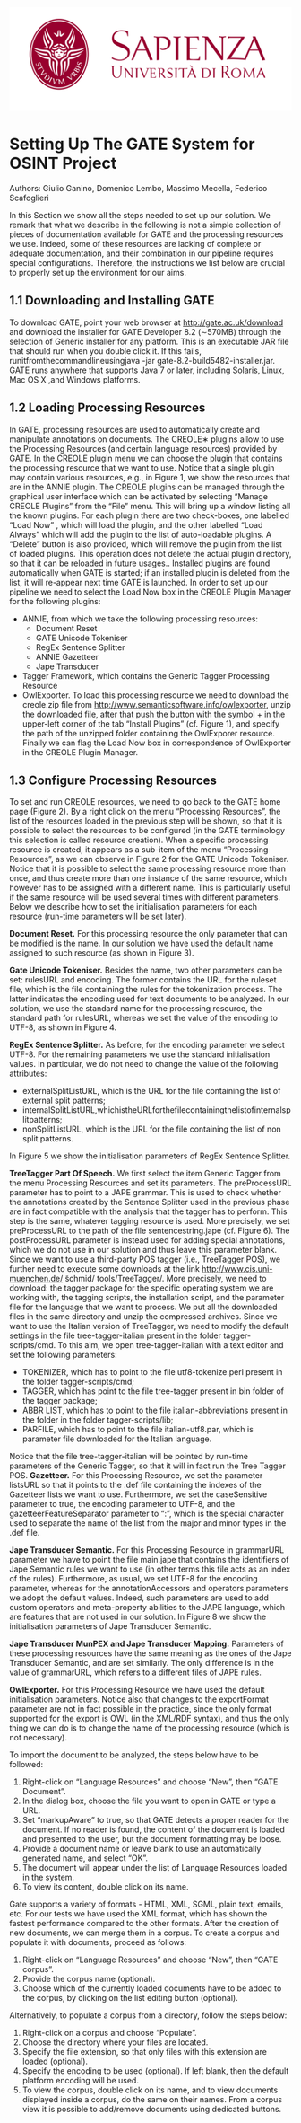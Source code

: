 ![alt text](https://github.com/Scafooo/Ontology-Population-for-Open-Source-Intelligence-a-GATE-based-Solution/blob/master/images/logo.png)

# Setting Up The GATE System for OSINT Project

Authors: Giulio Ganino, Domenico Lembo, Massimo Mecella, Federico Scafoglieri

In this Section we show all the steps needed to set up our solution. We remark that what we describe in the following is not a simple collection of pieces of documentation available for GATE and the processing resources we use. Indeed, some of these resources are lacking of complete or adequate documentation, and their combination in our pipeline requires special configurations. Therefore, the instructions we list below are crucial to properly set up the environment for our aims.


## 1.1 Downloading and Installing GATE
To download GATE, point your web browser at http://gate.ac.uk/download and download the installer for GATE Developer 8.2 (∼570MB) through the selection of Generic installer for any platform. This is an executable JAR file that should run when you double click it. If this fails, runitfromthecommandlineusingjava -jar gate-8.2-build5482-installer.jar. GATE runs anywhere that supports Java 7 or later, including Solaris, Linux, Mac OS X ,and Windows platforms.


## 1.2 Loading Processing Resources

In GATE, processing resources are used to automatically create and manipulate annotations on documents. The CREOLE∗ plugins allow to use the Processing Resources (and certain language resources) provided by GATE. In the CREOLE plugin menu we can choose the plugin that contains the processing resource that we want to use. Notice that a single plugin may contain various resources, e.g., in Figure 1, we show the resources that are in the ANNIE plugin.
The CREOLE plugins can be managed through the graphical user interface which can be activated by selecting “Manage CREOLE Plugins” from the “File” menu. This will bring up a window listing all the known plugins. For each plugin there are two check-boxes, one labelled “Load Now” , which will load the plugin, and the other labelled “Load Always” which will add the plugin to the list of auto-loadable plugins. A “Delete” button is also provided, which will remove the plugin from the list of loaded plugins. This operation does not delete the actual plugin directory, so that it can be reloaded in future usages.. Installed plugins are found automatically when GATE is started; if an installed plugin is deleted from the list, it will re-appear next time GATE is launched.
In order to set up our pipeline we need to select the Load Now box in the CREOLE Plugin Manager for the following plugins:
* ANNIE, from which we take the following processing resources:
  * Document Reset
  * GATE Unicode Tokeniser 
  * RegEx Sentence Splitter
  * ANNIE Gazetteer
  * Jape Transducer
* Tagger Framework, which contains the Generic Tagger Processing Resource
* OwlExporter. To load this processing resource we need to download the creole.zip file from http://www.semanticsoftware.info/owlexporter, unzip the downloaded file, after that push the button with the symbol + in the upper-left corner of the tab “Install Plugins” (cf. Figure 1), and specify the path of the unzipped folder containing the OwlExporer resource. Finally we can flag the Load Now box in correspondence of OwlExporter in the
CREOLE Plugin Manager.


## 1.3 Configure Processing Resources

To set and run CREOLE resources, we need to go back to the GATE home page (Figure 2). By a right click on the menu “Processing Resources”, the list of the resources loaded in the previous step will be shown, so that it is possible to select the resources to be configured (in the GATE terminology this selection is called resource creation). When a specific processing resource is created, it appears as a sub-item of the menu “Processing Resources”, as we can observe in Figure 2 for the GATE Unicode Tokeniser.
Notice that it is possible to select the same processing resource more than once, and thus create more than one instance of the same resource, which however has to be assigned with a different name. This is particularly useful if the same resource will be used several times with different parameters. Below we describe how to set the initialisation parameters for each resource (run-time parameters will be set later).

**Document Reset.** For this processing resource the only parameter that can be modified is the name. In our solution we have used the default name assigned to such resource (as shown in Figure 3).

**Gate Unicode Tokeniser.** Besides the name, two other parameters can be set: rulesURL and encoding. The former contains the URL for the ruleset file, which is the file containing the rules for the tokenization process. The latter indicates the encoding used for text documents to be analyzed. In our solution, we use the standard name for the processing resource, the standard path for rulesURL, whereas we set the value of the encoding to UTF-8, as shown in Figure 4.

**RegEx Sentence Splitter.** As before, for the encoding parameter we select UTF-8. For the remaining parameters we use the standard initialisation values. In particular, we do not need to change the value of the following attributes:
* externalSplitListURL, which is the URL for the file containing the list of external split patterns;
* internalSplitListURL,whichistheURLforthefilecontainingthelistofinternalsplitpatterns; 
* nonSplitListURL, which is the URL for the file containing the list of non split patterns.

In Figure 5 we show the initialisation parameters of RegEx Sentence Splitter.


**TreeTagger Part Of Speech.** We first select the item Generic Tagger from the menu Processing Resources and set its parameters. The preProcessURL parameter has to point to a JAPE grammar. This is used to check whether the annotations created by the Sentence Splitter used in the previous phase are in fact compatible with the analysis that the tagger has to perform. This step is the same, whatever tagging resource is used. More precisely, we set preProcessURL to the path of the file sentencestring.jape (cf. Figure 6).
The postProcessURL parameter is instead used for adding special annotations, which we do not use in our solution and thus leave this parameter blank.
Since we want to use a third-party POS tagger (i.e., TreeTagger POS), we further need to execute some downloads at the link http://www.cis.uni-muenchen.de/ ̃schmid/ tools/TreeTagger/. More precisely, we need to download: the tagger package for the specific operating system we are working with, the tagging scripts, the installation script, and the parameter file for the language that we want to process. We put all the downloaded files in the same directory and unzip the compressed archives. Since we want to use the Italian version of TreeTagger, we need to modify the default settings in the file tree-tagger-italian present in the folder tagger-scripts/cmd. To this aim, we open tree-tagger-italian with a text editor and set the following parameters:
* TOKENIZER, which has to point to the file utf8-tokenize.perl present in the folder tagger-scripts/cmd;
* TAGGER, which has point to the file tree-tagger present in bin folder of the tagger package;
* ABBR LIST, which has to point to the file italian-abbreviations present in the folder in the folder tagger-scripts/lib;
* PARFILE, which has to point to the file italian-utf8.par, which is parameter file downloaded for the Italian language.

Notice that the file tree-tagger-italian will be pointed by run-time parameters of the Generic Tagger, so that it will in fact run the Tree Tagger POS.
**Gazetteer.** For this Processing Resource, we set the parameter listsURL so that it points to the .def file containing the indexes of the Gazetteer lists we want to use. Furthermore, we set the caseSensitive parameter to true, the encoding parameter to UTF-8, and the gazetteerFeatureSeparator parameter to “:”, which is the special character used to separate the name of the list from the major and minor types in the .def file.

**Jape Transducer Semantic.** For this Processing Resource in grammarURL parameter we have to point the file main.jape that contains the identifiers of Jape Semantic rules we want to use (in other terms this file acts as an index of the rules). Furthermore, as usual, we set UTF-8 for the encoding parameter, whereas for the annotationAccessors and operators parameters we adopt the default values. Indeed, such parameters are used to add custom operators and meta-property abilities to the JAPE language, which are features that are not used in our solution. In Figure 8 we show the initialisation parameters of Jape Transducer Semantic.

**Jape Transducer MunPEX and Jape Transducer Mapping.** Parameters of these processing resources have the same meaning as the ones of the Jape Transducer Semantic, and are set similarly. The only difference is in the value of grammarURL, which refers to a different files of JAPE rules.

**OwlExporter.** For this Processing Resource we have used the default initialisation parameters. Notice also that changes to the exportFormat parameter are not in fact possible in the practice, since the only format supported for the export is OWL (in the XML/RDF syntax), and thus the only thing we can do is to change the name of the processing resource (which is not necessary).


To import the document to be analyzed, the steps below have to be followed:

1. Right-click on “Language Resources” and choose “New”, then “GATE Document”.
2. In the dialog box, choose the file you want to open in GATE or type a URL.
3. Set “markupAware” to true, so that GATE detects a proper reader for the document. If no reader is found, the content of the document is loaded and presented to the user, but the document formatting may be loose.
4. Provide a document name or leave blank to use an automatically generated name, and select “OK”.
5. The document will appear under the list of Language Resources loaded in the system.
6. To view its content, double click on its name.

Gate supports a variety of formats - HTML, XML, SGML, plain text, emails, etc. For our tests we have used the XML format, which has shown the fastest performance compared to the other formats.
After the creation of new documents, we can merge them in a corpus. To create a corpus and populate it with documents, proceed as follows:
1. Right-click on “Language Resources” and choose “New”, then “GATE corpus”.
2. Provide the corpus name (optional).
3. Choose which of the currently loaded documents have to be added to the corpus, by clicking on the list editing button (optional).

Alternatively, to populate a corpus from a directory, follow the steps below:
1. Right-click on a corpus and choose “Populate”.
2. Choose the directory where your files are located.
3. Specify the file extension, so that only files with this extension are loaded (optional).
4. Specify the encoding to be used (optional). If left blank, then the default platform encoding will be used.
5. To view the corpus, double click on its name, and to view documents displayed inside a corpus, do the same on their names. From a corpus view it is possible to add/remove documents using dedicated buttons.
